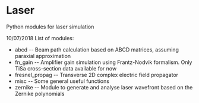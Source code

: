 # Laser
Python modules for laser simulation

10/07/2018
List of modules:

* abcd           -- Beam path calculation based on ABCD matrices, assuming paraxial approximation
* fn_gain        -- Amplifier gain simulation using Frantz-Nodvik formalism. Only TiSa cross-section data available for now
* fresnel_propag -- Transverse 2D complex electric field propagator
* misc           -- Some general useful functions
* zernike        -- Module to generate and analyse laser wavefront based on the Zernike polynomials

